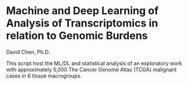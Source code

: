 # Machine and Deep Learning of Analysis of Transcriptomics in relation to Genomic Burdens 

David Chen, Ph.D.

This script host the ML/DL and statistical analysis of an exploratory work with approximately 5,000 The Cancer Genome Atlas (TCGA) malignant cases in 6 tissue macrogroups. 

